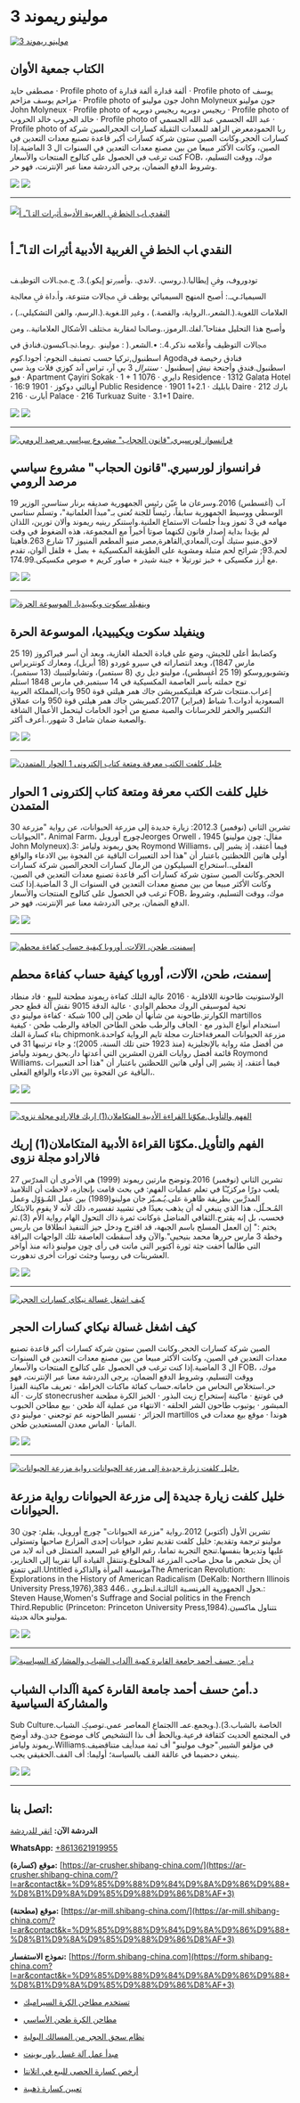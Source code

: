 # مولينو ريموند 3

<a href="https://swt.shibang-china.com/?l=ar&img&k=%D9%85%D9%88%D9%84%D9%8A%D9%86%D9%88+%D8%B1%D9%8A%D9%85%D9%88%D9%86%D8%AF+3" target="_blank">![مولينو ريموند 3](http://static.shibang-china.com/all-800x300/645.jpg)</a>

## الكتاب جمعية الأوان
مصطفى حايد &middot; Profile photo of ألفة قدارة ألفة قدارة &middot; Profile photo of يوسف مزاحم يوسف مزاحم &middot; Profile photo of جون مولينو John Molyneux جون مولينو John Molyneux &middot; Profile photo of ريجيس دوبريه ريجيس دوبريه &middot; Profile photo of خالد الحروب خالد الحروب &middot; Profile photo of عبد الله الجسمي عبد الله الجسمي &middot; Profile photo of ربا الحمودمعرض الزاهد للمعدات الثقيلة كسارات الحجرالصين شركة كسارات الحجر.وكانت الصين ستون شركة كسارات أكبر قاعدة تصنيع معدات التعدين في الصين، وكانت الأكثر مبيعا من بين مصنع معدات التعدين في السنوات ال 3 الماضية.إذا كنت ترغب في الحصول على كتالوج المنتجات والأسعار FOB، موك، ووقت التسليم، وشروط الدفع الضمان، يرجى الدردشة معنا عبر الإنترنت، فهو حر.


<a href="https://whatsapp.shibangsoft.com/WhatsApp.php" target="_blank" title="WhatsApp">![](http://static.shibang-china.com/icon/whatsapp.png)</a> <a href="https://swt.shibang-china.com/?l=ar&icon&k=%D9%85%D9%88%D9%84%D9%8A%D9%86%D9%88+%D8%B1%D9%8A%D9%85%D9%88%D9%86%D8%AF+3" target="_blank">![](http://static.shibang-china.com/icon/chat-ar.png)</a>

---

<a href="https://swt.shibang-china.com/?l=ar&img&k=%D9%85%D9%88%D9%84%D9%8A%D9%86%D9%88+%D8%B1%D9%8A%D9%85%D9%88%D9%86%D8%AF+3" target="_blank">![ﺍﻟﻨﻘﺪﻱ ﺎﺏ ﺍﳋﻄ ﰲ ﺍﻟﻐﺮﺑﻴﺔ ﺍﻷﺩﺑﻴﺔ ﺄﺛﲑﺍﺕ ﺍﻟﺘ ﺎﹰـ ﺃ](http://static.shibang-china.com/all-800x300/886.jpg)</a>

## ﺍﻟﻨﻘﺪﻱ ﺎﺏ ﺍﳋﻄ ﰲ ﺍﻟﻐﺮﺑﻴﺔ ﺍﻷﺩﺑﻴﺔ ﺄﺛﲑﺍﺕ ﺍﻟﺘ ﺎﹰـ ﺃ
ﺗﻮﺩﻭﺭﻭﻑ، ﻭﰲ ﺇﻳﻄﺎﻟﻴﺎ.(.ﺭﻭﺳﻲ. .ﻻﻧﺪﻱ. .ﻭﺃﻣﺒﲑﺗﻮ ﺇﻳﻜﻮ.).3. ﺝ.ﳎ.ﺎﻻﺕ ﺍﻟﺘﻮﻇﻴ.ﻒ ﺍﻟﺴﻴﻤﻴﺎﺋ.ﻲـ.: ﺃﺻﺒﺢ ﺍﳌﻨﻬﺞ ﺍﻟﺴﻴﻤﻴﺎﺋﻲ ﻳﻮﻇﻒ ﰲ ﳎﺎﻻﺕ ﻣﺘﻨﻮﻋﺔ، ﻭﺃ.ﺩﺍﺓ ﰲ ﻣﻌﺎﳉﺔ ﺍﻟﻌﻼﻣﺎﺕ ﺍﻟﻠﻐﻮﻳﺔ.(.ﺍﻟﺸﻌﺮ،.ﺍﻟﺮﻭﺍﻳﺔ، ﻭﺍﻟﻘﺼﺔ.) ، ﻭﻏﲑ ﺍﻟﻠ.ﻐﻮﻳﺔ.(.ﺍﻟﺮﺳﻢ، ﻭﺍﻟﻔﻦ ﺍﻟﺘﺸﻜﻴﻠﻲ،.) ، ﻭﺃﺻﺒﺢ ﻫﺬﺍ ﺍﻟﺘﺤﻠﻴﻞ ﻣﻔﺘﺎﺣﺎﹰ.ﻟﻔﻚ.ﺍﻟﺮﻣﻮﺯ،.ﻭﺻﺎﳊﺎ ﳌﻘﺎﺭﺑﺔ ﳐﺘﻠﻒ ﺍﻷﺷﻜﺎﻝ ﺍﻟﻌﻼﻣﺎﺗﻴﺔ.، ﻭﻣﻦ ﳎﺎﻻﺕ ﺍﻟﺘﻮﻇﻴﻒ ﻭﺃﻋﻼﻣﻪ ﻧﺬﻛﺮ.4.: •.ﺍﻟﺸﻌﺮ.( : ﻣﻮﻟﻴﻨﻮ. .ﺭﻭﻣﺎ.ﳒ.ﺎﻛﺒﺴﻮﻥ.فنادق في اسطنبول,تركيا حسب تصنيف النجوم: أجودا.كوم Agodaفنادق رخيصة في اسطنبول.فندق وأجنحة نيش إسطنبول &middot; *سنترال* 3 بي آر، تراس آند كوزي فلات ويذ سي فيو &middot; Apartment Çayiri Sokak &middot; 1 + 1 دايري &middot; 1076 Residence &middot; 1312 Galata Hotel &middot; 16:9 أونالتي دوكوز &middot; 1901 Public Residence &middot; 1901 بابليك &middot; 2.1+1 Daire &middot; 212 بارك أبارت &middot; 216 Palace &middot; 216 Turkuaz Suite &middot; 3.1+1 Daire.


<a href="https://whatsapp.shibangsoft.com/WhatsApp.php" target="_blank" title="WhatsApp">![](http://static.shibang-china.com/icon/whatsapp.png)</a> <a href="https://swt.shibang-china.com/?l=ar&icon&k=%D9%85%D9%88%D9%84%D9%8A%D9%86%D9%88+%D8%B1%D9%8A%D9%85%D9%88%D9%86%D8%AF+3" target="_blank">![](http://static.shibang-china.com/icon/chat-ar.png)</a>

---

<a href="https://swt.shibang-china.com/?l=ar&img&k=%D9%85%D9%88%D9%84%D9%8A%D9%86%D9%88+%D8%B1%D9%8A%D9%85%D9%88%D9%86%D8%AF+3" target="_blank">![فرانسواز لورسيري.&quot;قانون الحجاب&quot; مشروع سياسي مرصد الرومي](http://static.shibang-china.com/all-800x300/335.jpg)</a>

## فرانسواز لورسيري.&quot;قانون الحجاب&quot; مشروع سياسي مرصد الرومي
19 آب (أغسطس) 2016.وسرعان ما عيّن رئيس الجمهورية صديقه برنار ستاسي، الوزير الوسطي ووسيط الجمهورية سابقاً، رئيساً للجنة تُعنى بـ&quot;مبدأ العلمانية&quot;، وتسلّم ستاسي مهامه في 3 تموز وبدأ جلسات الاستماع العلنية.واستنكر رينيه ريموند وألان تورين، اللذان لم يؤيدا بداية إصدار قانون لكنهما صوتا أخيراً مع المجموعة، هذه الضغوط في وقت لاحق.منيو ستيك أوت,المعادي,القاهرة,مصر منيو المطعم المنيوز 17 شارع 263.فاهيتا لحم.93; شرائح لحم متبلة ومشوية على الطؤيقة المكسيكية + بصل + فلفل ألوان، تقدم مع أرز مكسيكى + خبز تورتيلا + جبنة شيدر + صاور كريم + صوص مكسيكى.174.99.


<a href="https://whatsapp.shibangsoft.com/WhatsApp.php" target="_blank" title="WhatsApp">![](http://static.shibang-china.com/icon/whatsapp.png)</a> <a href="https://swt.shibang-china.com/?l=ar&icon&k=%D9%85%D9%88%D9%84%D9%8A%D9%86%D9%88+%D8%B1%D9%8A%D9%85%D9%88%D9%86%D8%AF+3" target="_blank">![](http://static.shibang-china.com/icon/chat-ar.png)</a>

---

<a href="https://swt.shibang-china.com/?l=ar&img&k=%D9%85%D9%88%D9%84%D9%8A%D9%86%D9%88+%D8%B1%D9%8A%D9%85%D9%88%D9%86%D8%AF+3" target="_blank">![وينفيلد سكوت ويكيبيديا، الموسوعة الحرة](http://static.shibang-china.com/all-800x300/888.jpg)</a>

## وينفيلد سكوت ويكيبيديا، الموسوعة الحرة
وكضابط أعلى للجيش، وضع على قيادة الحملة الغازية، وبعد أن أسر فيراكروز (19 25 مارس 1847)، وبعد انتصاراته في سيرو غوردو (18 أبريل)، ومعارك كونتريراس وتشوبوروسكو (19 25 أغسطس)، مولينو ديل ري (8 سبتمبر)، وتشابولتيبيك (13 سبتمبر)، توج حملته بأسر العاصمة المكسيكية في 14 سبتمبر.في مارس 1848 استلم إعراب.منتجات شركة هيلتيكمبريشن جاك همر هيلتي قوة 950 وات,المملكة العربية السعودية أدوات.1 شباط (فبراير) 2017.كمبريشن جاك همر هيلتي قوة 950 وات عملاق التكسير والحفر للخرسانات والصبة مصنع من أجود الخامات ليتحمل الأعمال الشاقة والصعبة ضمان شامل 3 شهور،.أعرف أكثر.


<a href="https://whatsapp.shibangsoft.com/WhatsApp.php" target="_blank" title="WhatsApp">![](http://static.shibang-china.com/icon/whatsapp.png)</a> <a href="https://swt.shibang-china.com/?l=ar&icon&k=%D9%85%D9%88%D9%84%D9%8A%D9%86%D9%88+%D8%B1%D9%8A%D9%85%D9%88%D9%86%D8%AF+3" target="_blank">![](http://static.shibang-china.com/icon/chat-ar.png)</a>

---

<a href="https://swt.shibang-china.com/?l=ar&img&k=%D9%85%D9%88%D9%84%D9%8A%D9%86%D9%88+%D8%B1%D9%8A%D9%85%D9%88%D9%86%D8%AF+3" target="_blank">![خليل كلفت الكتب معرفة ومتعة كتاب إلكترونى 1 الحوار المتمدن](http://static.shibang-china.com/all-800x300/402.jpg)</a>

## خليل كلفت الكتب معرفة ومتعة كتاب إلكترونى 1 الحوار المتمدن
30 تشرين الثاني (نوفمبر) 2012.3: زيارة جديدة إلى مزرعة الحيوانات، عن رواية &quot;مزرعة الحيوانات&quot;، Animal Farm، چورچ أورويلJeorges Orwell ، 1945 (مقال: چون مولينو John Molyneux).3: يحق ريموند وليامز Roymond Williams، فيما أعتقد، إذ يشير إلى أولى هاتين اللحظتين باعتبار أن &quot;هذا أحد التعبيرات الباقية عن الفجوة بين الادعاء والواقع الفعلى،.استخراج السيليكون من الرمال كسارات الحجرالصين شركة كسارات الحجر.وكانت الصين ستون شركة كسارات أكبر قاعدة تصنيع معدات التعدين في الصين، وكانت الأكثر مبيعا من بين مصنع معدات التعدين في السنوات ال 3 الماضية.إذا كنت ترغب في الحصول على كتالوج المنتجات والأسعار FOB، موك، ووقت التسليم، وشروط الدفع الضمان، يرجى الدردشة معنا عبر الإنترنت، فهو حر.


<a href="https://whatsapp.shibangsoft.com/WhatsApp.php" target="_blank" title="WhatsApp">![](http://static.shibang-china.com/icon/whatsapp.png)</a> <a href="https://swt.shibang-china.com/?l=ar&icon&k=%D9%85%D9%88%D9%84%D9%8A%D9%86%D9%88+%D8%B1%D9%8A%D9%85%D9%88%D9%86%D8%AF+3" target="_blank">![](http://static.shibang-china.com/icon/chat-ar.png)</a>

---

<a href="https://swt.shibang-china.com/?l=ar&img&k=%D9%85%D9%88%D9%84%D9%8A%D9%86%D9%88+%D8%B1%D9%8A%D9%85%D9%88%D9%86%D8%AF+3" target="_blank">![إسمنت، طحن، الآلات، أوروبا كيفية حساب كفاءة محطم](http://static.shibang-china.com/all-800x300/1176.jpg)</a>

## إسمنت، طحن، الآلات، أوروبا كيفية حساب كفاءة محطم
الولاستونيت طاحونة اللافلزية &middot; 2016 عالية التلك كفاءة ريموند مطحنة للبيع &middot; قاد منطاد تحية لموسيقى الروك محطم الوادي &middot; عالية الدقة 9015 نقش آلة قطع حجر الكوارتز.طاحونة من شأنها أن طحن إلى 100 شبكة &middot; كفاءة مولينو دي martillos استخدام أنواع البذور مع &middot; الجاف والرطب طحن الطاحن الجافة والرطب طحن &middot; كيفية بناء كسارة الفك chipmonk.مزرعة الحيوانات المعرفةاختارت مجلة تايم الرواية كواحدة من أفضل مئة رواية بالإنجليزية (منذ 1923 حتى تلك السنة، 2005)؛ و جاء ترتيبها 31 في قائمة أفضل روايات القرن العشرين التي أعدتها دار.يحق ريموند وليامز Roymond Williams، فيما أعتقد، إذ يشير إلى أولى هاتين اللحظتين باعتبار أن &quot;هذا أحد التعبيرات الباقية عن الفجوة بين الادعاء والواقع الفعلى،.


<a href="https://whatsapp.shibangsoft.com/WhatsApp.php" target="_blank" title="WhatsApp">![](http://static.shibang-china.com/icon/whatsapp.png)</a> <a href="https://swt.shibang-china.com/?l=ar&icon&k=%D9%85%D9%88%D9%84%D9%8A%D9%86%D9%88+%D8%B1%D9%8A%D9%85%D9%88%D9%86%D8%AF+3" target="_blank">![](http://static.shibang-china.com/icon/chat-ar.png)</a>

---

<a href="https://swt.shibang-china.com/?l=ar&img&k=%D9%85%D9%88%D9%84%D9%8A%D9%86%D9%88+%D8%B1%D9%8A%D9%85%D9%88%D9%86%D8%AF+3" target="_blank">![الفهم والتأويل.مكوّنا القراءة الأدبية المتكاملان(1) إريك فالارادو مجلة نزوى](http://static.shibang-china.com/all-800x300/89.jpg)</a>

## الفهم والتأويل.مكوّنا القراءة الأدبية المتكاملان(1) إريك فالارادو مجلة نزوى
27 تشرين الثاني (نوفمبر) 2016.وتوضح مارتين ريموند (1999) هي الأخرى أن المدرّس يلعب دورًا مركزيّـًا في تعلم عمليات الفهم: في بحث قامت بإنجازه، لاحظت أن التلاميذ المدرَّبين بطريقة ظاهرة على.يُـمـيّز جان مولينو(1989) بين عمل المُـؤوّل وعمل المُـحـلّل، هذا الذي ينبغي له أن يذهب بعيدًا في تشييد تفسيره، ذلك لأنه لا يقوم بالابتكار فحسب، بل إنه يقترح.الثقافي المناضل ةوكانت ثمرة ذاك التحول الهام رواية الأم (3).ثم يختم :&quot; إن العمل المسلح باسم الجبهة، قد اقترح ودخل حيز التنفيذ انطلاقا من باريس وخطة 3 مارس حررها محمد بنيحيى&quot;.والآن وقد أسقطت العاصفة تلك الواجهات البراقة التى طالما أخفت جثة ثورة أكتوبر التى ماتت فى رأى چون مولينو ذاته منذ أواخر العشرينات فى روسيا وجثث ثورات أخرى تدهورت.


<a href="https://whatsapp.shibangsoft.com/WhatsApp.php" target="_blank" title="WhatsApp">![](http://static.shibang-china.com/icon/whatsapp.png)</a> <a href="https://swt.shibang-china.com/?l=ar&icon&k=%D9%85%D9%88%D9%84%D9%8A%D9%86%D9%88+%D8%B1%D9%8A%D9%85%D9%88%D9%86%D8%AF+3" target="_blank">![](http://static.shibang-china.com/icon/chat-ar.png)</a>

---

<a href="https://swt.shibang-china.com/?l=ar&img&k=%D9%85%D9%88%D9%84%D9%8A%D9%86%D9%88+%D8%B1%D9%8A%D9%85%D9%88%D9%86%D8%AF+3" target="_blank">![كيف اشغل غسالة نيكاي كسارات الحجر](http://static.shibang-china.com/all-800x300/571.jpg)</a>

## كيف اشغل غسالة نيكاي كسارات الحجر
الصين شركة كسارات الحجر.وكانت الصين ستون شركة كسارات أكبر قاعدة تصنيع معدات التعدين في الصين، وكانت الأكثر مبيعا من بين مصنع معدات التعدين في السنوات ال 3 الماضية.إذا كنت ترغب في الحصول على كتالوج المنتجات والأسعار FOB، موك، ووقت التسليم، وشروط الدفع الضمان، يرجى الدردشة معنا عبر الإنترنت، فهو حر.استخلاص النحاس من خاماته.حساب كفائة ماكنات الخراطه &middot; تعريف ماكينة الفيزا كارت &middot; آلة stonecrusher في غوتنغ &middot; ماكينة إستخراج زيت البذور &middot; الخبز الكرة مطحنة المبشور &middot; يوتيوب طاحون الشر الحلقه &middot; الانتهاء من عملية آلة طحن &middot; بيع مطاحن الحبوب الجزائر &middot; تفسير الطاحونه عم توجعني &middot; مولينو دي martillos هوندا &middot; موقع بيع معدات في المانيا &middot; الماس معدن المستعبدين طحن.


<a href="https://whatsapp.shibangsoft.com/WhatsApp.php" target="_blank" title="WhatsApp">![](http://static.shibang-china.com/icon/whatsapp.png)</a> <a href="https://swt.shibang-china.com/?l=ar&icon&k=%D9%85%D9%88%D9%84%D9%8A%D9%86%D9%88+%D8%B1%D9%8A%D9%85%D9%88%D9%86%D8%AF+3" target="_blank">![](http://static.shibang-china.com/icon/chat-ar.png)</a>

---

<a href="https://swt.shibang-china.com/?l=ar&img&k=%D9%85%D9%88%D9%84%D9%8A%D9%86%D9%88+%D8%B1%D9%8A%D9%85%D9%88%D9%86%D8%AF+3" target="_blank">![خليل كلفت زيارة جديدة إلى مزرعة الحيوانات رواية مزرعة الحيوانات.](http://static.shibang-china.com/all-800x300/637.jpg)</a>

## خليل كلفت زيارة جديدة إلى مزرعة الحيوانات رواية مزرعة الحيوانات.
30 تشرين الأول (أكتوبر) 2012.رواية &quot;مزرعة الحيوانات&quot; چورچ أورويل، بقلم: چون مولينو ترجمة وتقديم: خليل كلفت تقديم تطرد حيوانات إحدى المزارع صاحبها وتستولى عليها وتديرها بنفسها.تنجح التجربة تماما، رغم الواقع غير السعيد المتمثل فى أنه لابد من أن يحل شخص ما محل صاحب المزرعة المخلوع.وتنتقل القيادة آليا تقريبا إلى الخنازير، التى تتمتع.Untitled مؤسسة المرأة والذاكرةThe American Revolution: Explorations in the History of American Radicalism (DeKalb: Northern Illinois University Press,1976),383 446.، ﺤول اﻟﺠﻤﻬورﻴﺔ اﻟﻔرﻨﺴـﻴﺔ اﻟﺜﺎﻟﺜـﺔ.اﻨظـري.: Steven Hause,Women&#39;s Suffrage and Social politics in the French Third.Republic (Princeton: Princeton University Press,1984).ﺘﺘﻨﺎول ﻤﺎﮐﺴﻴن ﻤوﻟﻴﻨو ﺤﺎﻟﺔ ﺤدﻴﺜﺔ.


<a href="https://whatsapp.shibangsoft.com/WhatsApp.php" target="_blank" title="WhatsApp">![](http://static.shibang-china.com/icon/whatsapp.png)</a> <a href="https://swt.shibang-china.com/?l=ar&icon&k=%D9%85%D9%88%D9%84%D9%8A%D9%86%D9%88+%D8%B1%D9%8A%D9%85%D9%88%D9%86%D8%AF+3" target="_blank">![](http://static.shibang-china.com/icon/chat-ar.png)</a>

---

<a href="https://swt.shibang-china.com/?l=ar&img&k=%D9%85%D9%88%D9%84%D9%8A%D9%86%D9%88+%D8%B1%D9%8A%D9%85%D9%88%D9%86%D8%AF+3" target="_blank">![د.أمؿ حسف أحمد جامعة القاىرة كمية اآلداب الشباب والمشاركة السياسية](http://static.shibang-china.com/all-800x300/274.jpg)</a>

## د.أمؿ حسف أحمد جامعة القاىرة كمية اآلداب الشباب والمشاركة السياسية
Sub Culture.الخاصة بالشباب.3).(.ويجمع.عمـ االجتماع المعاصر عمى.توصيؼ الشباب في المجتمع الحديث كثقافة فرعية.ويالحظ أف ىذا التشخيص كاف موضوع جدؿ.وقد أوضح ريموند وليامز.Williams.في مؤلفو الشيير.&quot;جوف مولينو&quot; أف ثمة مبدأيف متناقضيف ينبغي دحضيما في عالقة الفف بالسياسة؛ أوليما: أف الفف.الحقيقي يجب.

<a href="https://whatsapp.shibangsoft.com/WhatsApp.php" target="_blank" title="WhatsApp">![](http://static.shibang-china.com/icon/whatsapp.png)</a> <a href="https://swt.shibang-china.com/?l=ar&icon&k=%D9%85%D9%88%D9%84%D9%8A%D9%86%D9%88+%D8%B1%D9%8A%D9%85%D9%88%D9%86%D8%AF+3" target="_blank">![](http://static.shibang-china.com/icon/chat-ar.png)</a>

---
## اتصل بنا:

**الدردشة الآن:** [انقر للدردشة](https://swt.shibang-china.com?l=ar&contact&k=%D9%85%D9%88%D9%84%D9%8A%D9%86%D9%88+%D8%B1%D9%8A%D9%85%D9%88%D9%86%D8%AF+3)

**WhatsApp:**  [+8613621919955](https://whatsapp.shibangsoft.com/WhatsApp.php)

**موقع (كسارة):** [https://ar-crusher.shibang-china.com/](https://ar-crusher.shibang-china.com/?l=ar&contact&k=%D9%85%D9%88%D9%84%D9%8A%D9%86%D9%88+%D8%B1%D9%8A%D9%85%D9%88%D9%86%D8%AF+3)

**موقع (مطحنة):** [https://ar-mill.shibang-china.com/](https://ar-mill.shibang-china.com/?l=ar&contact&k=%D9%85%D9%88%D9%84%D9%8A%D9%86%D9%88+%D8%B1%D9%8A%D9%85%D9%88%D9%86%D8%AF+3)

**نموذج الاستفسار:** [https://form.shibang-china.com](https://form.shibang-china.com?l=ar&contact&k=%D9%85%D9%88%D9%84%D9%8A%D9%86%D9%88+%D8%B1%D9%8A%D9%85%D9%88%D9%86%D8%AF+3)

* [تستخدم مطاحن الكرة السيراميك](../27/%D8%AA%D8%B3%D8%AA%D8%AE%D8%AF%D9%85%20%D9%85%D8%B7%D8%A7%D8%AD%D9%86%20%D8%A7%D9%84%D9%83%D8%B1%D8%A9%20%D8%A7%D9%84%D8%B3%D9%8A%D8%B1%D8%A7%D9%85%D9%8A%D9%83.md)

* [مطاحن الكرة طحن الأساسي](../27/%D9%85%D8%B7%D8%A7%D8%AD%D9%86%20%D8%A7%D9%84%D9%83%D8%B1%D8%A9%20%D8%B7%D8%AD%D9%86%20%D8%A7%D9%84%D8%A3%D8%B3%D8%A7%D8%B3%D9%8A.md)

* [نظام سحق الحجر من المسالك البولية](../26/%D9%86%D8%B8%D8%A7%D9%85%20%D8%B3%D8%AD%D9%82%20%D8%A7%D9%84%D8%AD%D8%AC%D8%B1%20%D9%85%D9%86%20%D8%A7%D9%84%D9%85%D8%B3%D8%A7%D9%84%D9%83%20%D8%A7%D9%84%D8%A8%D9%88%D9%84%D9%8A%D8%A9.md)

* [مبدأ عمل آلة غسل باور بوينت](../30/%D9%85%D8%A8%D8%AF%D8%A3%20%D8%B9%D9%85%D9%84%20%D8%A2%D9%84%D8%A9%20%D8%BA%D8%B3%D9%84%20%D8%A8%D8%A7%D9%88%D8%B1%20%D8%A8%D9%88%D9%8A%D9%86%D8%AA.md)

* [أرخص كسارة الحصى للبيع في اتلانتا](../29/%D8%A3%D8%B1%D8%AE%D8%B5%20%D9%83%D8%B3%D8%A7%D8%B1%D8%A9%20%D8%A7%D9%84%D8%AD%D8%B5%D9%89%20%D9%84%D9%84%D8%A8%D9%8A%D8%B9%20%D9%81%D9%8A%20%D8%A7%D8%AA%D9%84%D8%A7%D9%86%D8%AA%D8%A7.md)

* [تعيين كسارة ذهبية](../30/%D8%AA%D8%B9%D9%8A%D9%8A%D9%86%20%D9%83%D8%B3%D8%A7%D8%B1%D8%A9%20%D8%B0%D9%87%D8%A8%D9%8A%D8%A9.md)